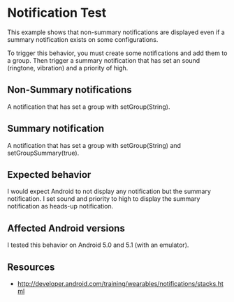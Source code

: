 # Notification Test
This example shows that non-summary notifications are displayed even if a summary notification exists on some configurations.

To trigger this behavior, you must create some notifications and add them to a group.
Then trigger a summary notification that has set an sound (ringtone, vibration) and a priority of high.

## Non-Summary notifications
A notification that has set a group with setGroup(String).

## Summary notification
A notification that has set a group with setGroup(String) and setGroupSummary(true).

## Expected behavior
I would expect Android to not display any notification but the summary notification.
I set sound and priority to high to display the summary notification as heads-up notification.

## Affected Android versions
I tested this behavior on Android 5.0 and 5.1 (with an emulator).

## Resources
* http://developer.android.com/training/wearables/notifications/stacks.html